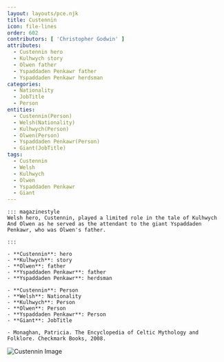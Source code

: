 ```yaml
---
layout: layouts/pce.njk
title: Custennin
icon: file-lines
order: 602
contributors: [ 'Christopher Godwin' ]
attributes:
  - Custennin hero
  - Kulhwych story
  - Olwen father
  - Yspaddaden Penkawr father
  - Yspaddaden Penkawr herdsman
categories:
  - Nationality
  - JobTitle
  - Person
entities:
  - Custennin(Person)
  - Welsh(Nationality)
  - Kulhwych(Person)
  - Olwen(Person)
  - Yspaddaden Penkawr(Person)
  - Giant(JobTitle)
tags:
  - Custennin
  - Welsh
  - Kulhwych
  - Olwen
  - Yspaddaden Penkawr
  - Giant
---
```

``` tab [group1:Info]
::: magazinestyle
Welsh hero, Custennin, played a limited role in the tale of Kulhwych And Olwen as he served as the attendant to the giant Yspaddaden Penkawr, who was Olwen's father.

:::
```
``` tab [group1:Attributes]
- **Custennin**: hero
- **Kulhwych**: story
- **Olwen**: father
- **Yspaddaden Penkawr**: father
- **Yspaddaden Penkawr**: herdsman
```
``` tab [group1:Entities]
- **Custennin**: Person
- **Welsh**: Nationality
- **Kulhwych**: Person
- **Olwen**: Person
- **Yspaddaden Penkawr**: Person
- **Giant**: JobTitle
```
``` tab [group1:Sources]
- Monaghan, Patricia. The Encyclopedia of Celtic Mythology and Folklore. Checkmark Books, 2008.
```
![Custennin Image]([None])
